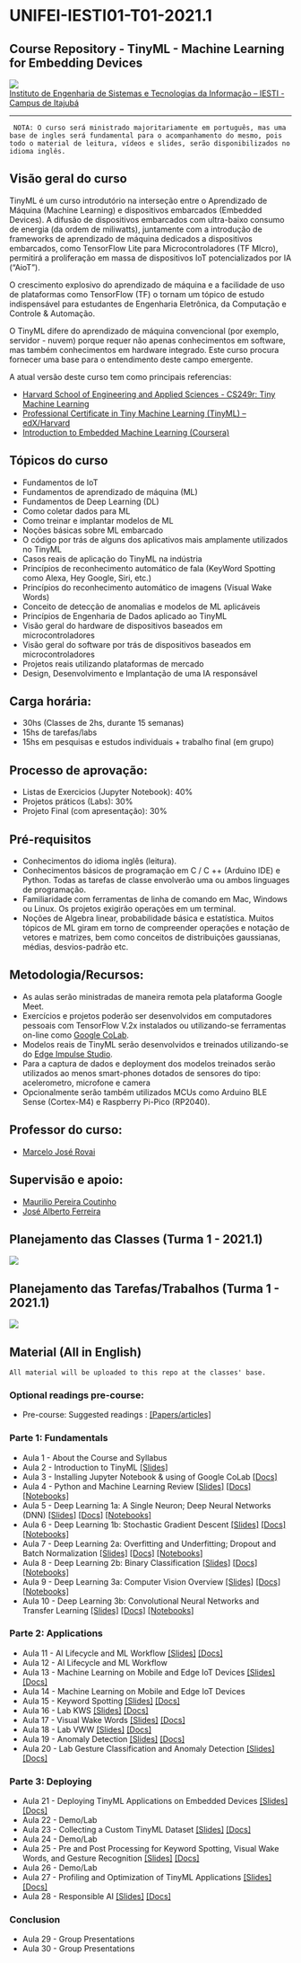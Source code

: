 # UNIFEI-IESTI01-T01-2021.1
## Course Repository - TinyML - Machine Learning for Embedding Devices

<img src='IESTI_2.jpg'/>
<figcaption><a href='https://unifei.edu.br/iesti/'>Instituto de Engenharia de Sistemas e Tecnologias da Informação – IESTI - Campus de Itajubá</a></figcaption>
<hr>

`
NOTA: O curso será ministrado majoritariamente em português, mas uma base de ingles será fundamental para o acompanhamento do mesmo, pois todo o material de leitura, vídeos e slides, serão disponibilizados no idioma inglês.`

## Visão geral do curso

TinyML é um curso introdutório na interseção entre o Aprendizado de Máquina (Machine Learning) e dispositivos embarcados (Embedded Devices). A difusão de dispositivos embarcados com ultra-baixo consumo de energia (da ordem de miliwatts), juntamente com a introdução de frameworks de aprendizado de máquina dedicados a dispositivos embarcados, como TensorFlow Lite para Microcontroladores (TF MIcro), permitirá a proliferação em massa de dispositivos IoT potencializados por IA (“AioT”). 

O crescimento explosivo do aprendizado de máquina e a facilidade de uso de plataformas como TensorFlow (TF) o tornam um tópico de estudo indispensável para estudantes de Engenharia Eletrônica, da Computação e Controle & Automação. 

O TinyML difere do aprendizado de máquina convencional (por exemplo, servidor - nuvem) porque requer não apenas conhecimentos em software, mas também conhecimentos em hardware integrado. Este curso procura fornecer uma base para o entendimento deste campo emergente.

A atual versão deste curso tem como principais referencias:
+ [Harvard School of Engineering and Applied Sciences - CS249r: Tiny Machine Learning](https://sites.google.com/g.harvard.edu/tinyml/home)
+ [Professional Certificate in Tiny Machine Learning (TinyML) – edX/Harvard](https://www.edx.org/professional-certificate/harvardx-tiny-machine-learning)
+ [Introduction to Embedded Machine Learning (Coursera)](https://www.coursera.org/learn/introduction-to-embedded-machine-learning)

## Tópicos do curso

+	Fundamentos de IoT
+	Fundamentos de aprendizado de máquina (ML)
+	Fundamentos de Deep Learning (DL)
+	Como coletar dados para ML
+	Como treinar e implantar modelos de ML
+	Noções básicas sobre ML embarcado
+	O código por trás de alguns dos aplicativos mais amplamente utilizados no TinyML
+	Casos reais de aplicação do TinyML na indústria
+	Princípios de reconhecimento automático de fala (KeyWord Spotting como Alexa, Hey Google, Siri, etc.)
+	Princípios do reconhecimento automático de imagens (Visual Wake Words)
+	Conceito de detecção de anomalias e modelos de ML aplicáveis 
+	Princípios de Engenharia de Dados aplicado ao TinyML
+	Visão geral do hardware de dispositivos baseados em microcontroladores
+	Visão geral do software por trás de dispositivos baseados em microcontroladores
+	Projetos reais utilizando plataformas de mercado
+	Design, Desenvolvimento e Implantação de uma IA responsável

## Carga horária: 
+	30hs (Classes de 2hs, durante 15 semanas) 
+	15hs de tarefas/labs
+	15hs em pesquisas e estudos individuais + trabalho final (em grupo)

## Processo de aprovação:
+	Listas de Exercicios (Jupyter Notebook): 40%
+	Projetos práticos (Labs): 30%
+	Projeto Final (com apresentação): 30%

## Pré-requisitos
+ Conhecimentos do idioma inglês (leitura).
+ Conhecimentos básicos de programação em  C / C ++ (Arduino IDE) e Python. Todas as tarefas de classe envolverão uma ou ambos linguages de programação.
+ Familiaridade com ferramentas de linha de comando em Mac, Windows ou Linux. Os projetos exigirão operações em um terminal.
+ Noções de Algebra linear, probabilidade básica e estatística. Muitos tópicos de ML giram em torno de compreender operações e notação de vetores e matrizes, bem como conceitos de distribuições gaussianas, médias, desvios-padrão etc.

## Metodologia/Recursos: 
+ As aulas serão ministradas de maneira remota pela plataforma Google Meet.
+ Exercícios e projetos poderão ser desenvolvidos em computadores pessoais com TensorFlow V.2x instalados ou utilizando-se ferramentas on-line como [Google CoLab](https://colab.research.google.com/notebooks/intro.ipynb).
+ Modelos reais de TinyML serão desenvolvidos e treinados utilizando-se do [Edge Impulse Studio](https://www.edgeimpulse.com/).
+ Para a captura de dados e deployment dos modelos treinados serão utilizados ao menos smart-phones dotados de sensores do tipo: acelerometro, microfone e camera
+ Opcionalmente serão também utilizados MCUs como Arduino BLE Sense (Cortex-M4) e Raspberry Pi-Pico (RP2040). 

## Professor do curso:
+ [Marcelo José Rovai](https://medium.com/@rovai)

## Supervisão e apoio:
+ [Maurilio Pereira Coutinho](http://lattes.cnpq.br/8563634195134747)
+ [José Alberto Ferreira](http://lattes.cnpq.br/8319509175327154)

## Planejamento das Classes (Turma 1 - 2021.1)
<img src='Class_Schedule_2021.1.png'/>

## Planejamento das Tarefas/Trabalhos (Turma 1 - 2021.1)
<img src='assignments.png'/>

## Material (All in English)
`All material will be uploaded to this repo at the classes' base.`

### Optional readings pre-course:
+ Pre-course: Suggested readings : [[Papers/articles]](docs/pre-course/)

### Parte 1: Fundamentals 
+ Aula 1 - About the Course and Syllabus
+ Aula 2 - Introduction to TinyML  [[Slides]](slides/TinyML_Intro.pdf)
+ Aula 3 - Installing Jupyter Notebook & using of Google CoLab [[Docs]](docs/Tips_for_using_Colab.pdf)
+ Aula 4 - Python and Machine Learning Review  [[Slides]](slides/x.pdf) [[Docs]](docs/doc.pdf) [[Notebooks]](notebooks/xxx) 
+ Aula 5 - Deep Learning 1a: A Single Neuron; Deep Neural Networks (DNN) [[Slides]](slides/x.pdf) [[Docs]](docs/doc.pdf) [[Notebooks]](notebooks/xxx) 
+ Aula 6 - Deep Learning 1b: Stochastic Gradient Descent [[Slides]](slides/x.pdf) [[Docs]](docs/doc.pdf) [[Notebooks]](notebooks/xxx) 
+ Aula 7 - Deep Learning 2a: Overfitting and Underfitting; Dropout and Batch Normalization [[Slides]](slides/x.pdf) [[Docs]](docs/doc.pdf) [[Notebooks]](notebooks/xxx) 
+ Aula 8 - Deep Learning 2b: Binary Classification [[Slides]](slides/x.pdf) [[Docs]](docs/doc.pdf) [[Notebooks]](notebooks/xxx) 
+ Aula 9 - Deep Learning 3a: Computer Vision Overview [[Slides]](slides/x.pdf) [[Docs]](docs/doc.pdf) [[Notebooks]](notebooks/xxx) 
+ Aula 10 - Deep Learning 3b: Convolutional Neural Networks  and Transfer Learning [[Slides]](slides/x.pdf) [[Docs]](docs/doc.pdf) [[Notebooks]](notebooks/xxx) 

### Parte 2: Applications
+ Aula 11 - AI Lifecycle and ML Workflow [[Slides]](slides/x.pdf) [[Docs]](docs/doc.pdf)
+ Aula 12 - AI Lifecycle and ML Workflow 
+ Aula 13 - Machine Learning on Mobile and Edge IoT Devices [[Slides]](slides/x.pdf) [[Docs]](docs/doc.pdf)
+ Aula 14 - Machine Learning on Mobile and Edge IoT Devices
+ Aula 15 - Keyword Spotting [[Slides]](slides/x.pdf) [[Docs]](docs/doc.pdf)
+ Aula 16 - Lab KWS [[Slides]](slides/x.pdf) [[Docs]](docs/doc.pdf)
+ Aula 17 - Visual Wake Words [[Slides]](slides/x.pdf) [[Docs]](docs/doc.pdf)
+ Aula 18 - Lab VWW [[Slides]](slides/x.pdf) [[Docs]](docs/doc.pdf)
+ Aula 19 - Anomaly Detection [[Slides]](slides/x.pdf) [[Docs]](docs/doc.pdf)
+ Aula 20 - Lab Gesture Classification and Anomaly Detection [[Slides]](slides/x.pdf) [[Docs]](docs/doc.pdf)

### Parte 3: Deploying
+ Aula 21 - Deploying TinyML Applications on Embedded Devices [[Slides]](slides/x.pdf) [[Docs]](docs/doc.pdf)
+ Aula 22 - Demo/Lab
+ Aula 23 - Collecting a Custom TinyML Dataset [[Slides]](slides/x.pdf) [[Docs]](docs/doc.pdf)
+ Aula 24 - Demo/Lab
+ Aula 25 - Pre and Post Processing for Keyword Spotting, Visual Wake Words, and Gesture Recognition [[Slides]](slides/x.pdf) [[Docs]](docs/doc.pdf)
+ Aula 26 - Demo/Lab
+ Aula 27 - Profiling and Optimization of TinyML Applications [[Slides]](slides/x.pdf) [[Docs]](docs/doc.pdf)
+ Aula 28 - Responsible AI [[Slides]](slides/x.pdf) [[Docs]](docs/doc.pdf)

### Conclusion
+ Aula 29 - Group Presentations 
+ Aula 30 - Group Presentations 
